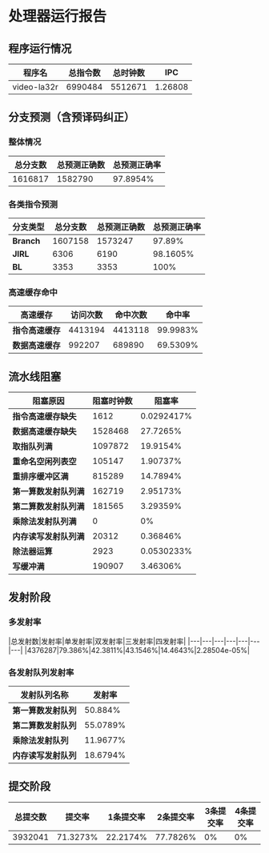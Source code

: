 # 处理器运行报告
## 程序运行情况
|程序名|总指令数|总时钟数|IPC|
|---|---|---|---|
|video-la32r|6990484|5512671|1.26808|

## 分支预测（含预译码纠正）
### 整体情况
|总分支数|总预测正确数|总预测正确率|
|---|---|---|
|1616817|1582790|97.8954%|

### 各类指令预测
|分支类型|总分支数|总预测正确数|总预测正确率|
|---|---|---|---|
|**Branch**| 1607158 | 1573247 | 97.89%|
|**JIRL**| 6306 | 6190 | 98.1605%|
|**BL**| 3353 | 3353 | 100%|

### 高速缓存命中
|高速缓存|访问次数|命中次数|命中率|
|---|---|---|---|
|**指令高速缓存**| 4413194 | 4413118 | 99.9983%|
|**数据高速缓存**| 992207 | 689890 | 69.5309%|
## 流水线阻塞
|阻塞原因|阻塞时钟数|阻塞率|
|---|---|---|
|**指令高速缓存缺失**| 1612 | 0.0292417%|
|**数据高速缓存缺失**| 1528468 | 27.7265%|
|**取指队列满**| 1097872 | 19.9154%|
|**重命名空闲列表空**|105147 | 1.90737%|
|**重排序缓冲区满**|815289 | 14.7894%|
|**第一算数发射队列满**|162719 | 2.95173%|
|**第二算数发射队列满**|181565 | 3.29359%|
|**乘除法发射队列满**|0 | 0%|
|**内存读写发射队列满**|20312 | 0.36846%|
|**除法器运算**|2923 | 0.0530233%|
|**写缓冲满**|190907 | 3.46306%|

## 发射阶段
### 多发射率
|总发射数|发射率|单发射率|双发射率|三发射率|四发射率|
|---|---|---|---|---|---|---|
|4376287|79.386%|42.3811%|43.1546%|14.4643%|2.28504e-05%|

### 各发射队列发射率
|发射队列名称|发射率|
|---|---|
|**第一算数发射队列**|50.884%|
|**第二算数发射队列**|55.0789%|
|**乘除法发射队列**|11.9677%|
|**内存读写发射队列**|18.6794%|

## 提交阶段
|总提交数|提交率|1条提交率|2条提交率|3条提交率|4条提交率|
|---|---|---|---|---|---|
|3932041|71.3273%|22.2174%|77.7826%|0%|0%|
